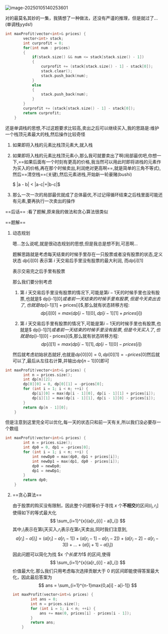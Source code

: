 ![image-20250105140253601](D:\Practice\daily(interview)\122买卖股票的最佳时机Ⅱ.assets\image-20250105140253601.png)

对的最莫名其妙的一集，我猜想了一种做法，还没有严谨的推理，但是就过了...(单调栈yyds!)

```c++
int maxProfit(vector<int>& prices) {
        vector<int> stack;
        int curprofit = 0;
        for(int num : prices)
        {
            if(stack.size() && num <= stack[stack.size() - 1])
            {
                curprofit += (stack[stack.size() - 1] - stack[0]);
                stack.clear();
                stack.push_back(num);
            }
            else
            {
                stack.push_back(num);
            }
        }
        curprofit += (stack[stack.size() - 1] - stack[0]);
        return curprofit;
    }
```

还是单调栈的思想,不过这题要求比较高,卖出之后可以继续买入,我的思路是:维护一个栈顶元素最大的栈,然后操作比较奇怪

1. 如果即将入栈的元素比栈顶元素大,就入栈

2. 如果即将入栈的元素比栈顶元素小,那么我可就要卖出了啊(局部最优吧,你想一下,==如果后面有一个时刻有更高的价格,我当然可以用此时即将进栈的元素作为买入的价格,再在那个时候卖出,利润绝对更高啊==,就是简单的三角不等式),然后==清空栈==(关键),然后元素进栈,开始新一轮豪赌(bushi)

   $ |a - b| < |a-c|+|b-c|$

3. 那么一次一次的局部最优就成了总体最优,不过记得循环结束之后栈里面可能还有元素,要再执行一次卖出的操作

==后话== :看了题解,原来我的做法和贪心算法很类似



==题解==

1. 动态规划

   嗯...怎么说呢,就是很动态规划的思想,但是我总是想不到,可恶啊...

   题解思路就是考虑每天结束的时候手里存在一只股票或者没有股票的状态,定义状态 $dp[i][0]$ 表示第 $i$ 天交易后手里没有股票的最大利润, 而$dp[i][1]$

   表示交易完之后手里有股票

   那么我们要分别考虑

   1. 第 $i$ 天交易后手里没有股票的情况下,可能是第$i-1$天的时候手里也没有股票,也就是$ dp[i-1][0]$或者前一天结束的时候手里有股票,但是今天卖出去了,也就是$dp[i-1][1] + prices[i]$,那么就有状态转移方程:
      $$
      dp[i][0] = max(dp[i-1][0] , dp[i-1][1] + prices[i])
      $$

   2. 第 $i$ 天交易后手里有股票的情况下,可能是第$i-1$天的时候手里也有股票,也就是$ dp[i-1][1]$或者前一天结束的时候手里没有股票,但是今天买入了,也就是$dp[i-1][0] - prices[i]$,那么就有状态转移方程:
      $$
      dp[i][1] = max(dp[i-1][1] , dp[i-1][0] - prices[i])
      $$

   然后就考虑初始状态就好,也就是$dp[0][0] = 0,dp[0][1]=-prices[0]$然后就可以了,最后从左往右计算,并输出$dp[n-1][0]$即可

```c++
int maxProfit(vector<int>& prices) {
        int n = prices.size();
        int dp[n][2];
        dp[0][0] = 0, dp[0][1] = -prices[0];
        for (int i = 1; i < n; ++i) {
            dp[i][0] = max(dp[i - 1][0], dp[i - 1][1] + prices[i]);
            dp[i][1] = max(dp[i - 1][1], dp[i - 1][0] - prices[i]);
        }
        return dp[n - 1][0];
    }
```

​	但是注意到这里完全可以优化,每一天的状态只和前一天有关,所以我们没必要存一个数组

```c++
int maxProfit(vector<int>& prices) {
        int n = prices.size();
        int dp0 = 0, dp1 = -prices[0];
        for (int i = 1; i < n; ++i) {
            int newDp0 = max(dp0, dp1 + prices[i]);
            int newDp1 = max(dp1, dp0 - prices[i]);
            dp0 = newDp0;
            dp1 = newDp1;
        }
        return dp0;
    }

```

2. ==贪心算法==

   由于股票的购买没有限制，因此整个问题等价于寻找 *x* 个**不相交**的区间$(l_{i},r_{i}]$使得如下的等式最大化
   $$
   \sum_{i=1}^{x}(a[r_{i}] - a[l_i])
   $$
   其中,$l_i$表示在第$l_i$天买入,$r_i$表示在第$r_i$天卖出,同时我们注意到,
   $$
   a[r_{i}] - a[l_i] = (a[r_{i}] - a[r_{i}-1]) + (a[r_{i}-1] - a[r_{i}-2]) + (a[r_{i}-2] - a[r_{i}-3]) + ... + (a[l_{i}+1] - a[l_i])
   $$
   因此问题可以简化为找 $x $个长度为$1$ 的区间,使得
   $$
   \sum_{i=1}^{x}(a[r_{i}] - a[l_i])
   $$
   价值最大化.那么我们只用考虑每次选择贡献大于 0 的区间即能使得答案最大化，因此最后答案为
   $$
   ans = \sum_{i=1}^{n-1}max{0,a[i] - a[i-1]}
   $$

   ```c++
   int maxProfit(vector<int>& prices) {   
           int ans = 0;
           int n = prices.size();
           for (int i = 1; i < n; ++i) {
               ans += max(0, prices[i] - prices[i - 1]);
           }
           return ans;
       }
   ```

   

